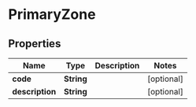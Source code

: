 

# PrimaryZone


## Properties

Name | Type | Description | Notes
------------ | ------------- | ------------- | -------------
**code** | **String** |  |  [optional]
**description** | **String** |  |  [optional]



